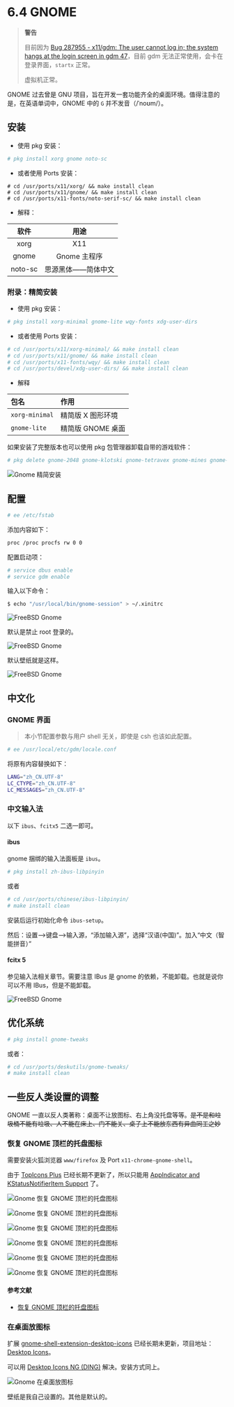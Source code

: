 # 6.4 GNOME

>**警告**
>
>目前因为 [Bug 287955 - x11/gdm: The user cannot log in; the system hangs at the login screen in gdm 47](https://bugs.freebsd.org/bugzilla/show_bug.cgi?id=287955)，目前 gdm 无法正常使用，会卡在登录界面，`startx` 正常。
>
>虚拟机正常。

GNOME 过去曾是 GNU 项目，旨在开发一套功能齐全的桌面环境。值得注意的是，在英语单词中，GNOME 中的 `G` 并不发音（/ˈnoʊm/）。

## 安装

- 使用 pkg 安装：

```sh
# pkg install xorg gnome noto-sc
```

- 或者使用 Ports 安装：

```
# cd /usr/ports/x11/xorg/ && make install clean
# cd /usr/ports/x11/gnome/ && make install clean
# cd /usr/ports/x11-fonts/noto-serif-sc/ && make install clean
```

- 解释：

|     软件      |            用途            |
| :-----------: | :------------------------: |
|     xorg      |            X11             |
|     gnome     |        Gnome 主程序        |
|    noto-sc    |     思源黑体——简体中文     |


### 附录：精简安装

- 使用 pkg 安装：

```sh
# pkg install xorg-minimal gnome-lite wqy-fonts xdg-user-dirs
```


- 或者使用 Ports 安装：

```sh
# cd /usr/ports/x11/xorg-minimal/ && make install clean
# cd /usr/ports/x11/gnome/ && make install clean
# cd /usr/ports/x11-fonts/wqy/ && make install clean
# cd /usr/ports/devel/xdg-user-dirs/ && make install clean
```

- 解释


| 包名             | 作用             |
|:------------------|:------------------|
| `xorg-minimal`   | 精简版 X 图形环境 |
| `gnome-lite`     | 精简版 GNOME 桌面 |

如果安装了完整版本也可以使用 pkg 包管理器卸载自带的游戏软件：

```sh
# pkg delete gnome-2048 gnome-klotski gnome-tetravex gnome-mines gnome-taquin gnome-sudoku gnome-robots gnome-nibbles lightsoff tali quadrapassel swell-foop gnome-mahjongg five-or-more iagno aisleriot four-in-a-row
```

![Gnome 精简安装](../.gitbook/assets/gnome-lite.png)

## 配置

```sh
# ee /etc/fstab
```

添加内容如下：

```sh
proc /proc procfs rw 0 0
```

配置启动项：

```sh
# service dbus enable
# service gdm enable
```

输入以下命令：

```sh
$ echo "/usr/local/bin/gnome-session" > ~/.xinitrc
```

![FreeBSD Gnome](../.gitbook/assets/gnome1.png)

默认是禁止 root 登录的。

![FreeBSD Gnome](../.gitbook/assets/gnome2.png)

默认壁纸就是这样。

![FreeBSD Gnome](../.gitbook/assets/gnome3-1.png)

## 中文化

### GNOME 界面

> 本小节配置参数与用户 shell 无关，即使是 csh 也该如此配置。

```sh
# ee /usr/local/etc/gdm/locale.conf
```

将原有内容替换如下：

```sh
LANG="zh_CN.UTF-8"
LC_CTYPE="zh_CN.UTF-8"
LC_MESSAGES="zh_CN.UTF-8"
```

### 中文输入法

以下 `ibus`、`fcitx5` 二选一即可。

#### ibus

gnome 捆绑的输入法面板是 `ibus`。

```sh
# pkg install zh-ibus-libpinyin
```

或者

```sh
# cd /usr/ports/chinese/ibus-libpinyin/
# make install clean
```

安装后运行初始化命令 `ibus-setup`。

然后：设置——>键盘——>输入源，“添加输入源”，选择“汉语(中国)”。加入“中文（智能拼音）”

#### fcitx 5

参见输入法相关章节。需要注意 IBus 是 gnome 的依赖，不能卸载。也就是说你可以不用 IBus，但是不能卸载。

![FreeBSD Gnome](../.gitbook/assets/gnome4-1.png)

## 优化系统

```sh
# pkg install gnome-tweaks
```

或者：

```sh
# cd /usr/ports/deskutils/gnome-tweaks/ 
# make install clean
```

## 一些反人类设置的调整

GNOME 一直以反人类著称：桌面不让放图标、右上角没托盘等等。~~是不是和垃圾桶不能有垃圾、人不能在床上、门不能关、桌子上不能放东西有异曲同工之妙~~

### 恢复 GNOME 顶栏的托盘图标

需要安装火狐浏览器 `www/firefox` 及 Port `x11-chrome-gnome-shell`。

由于 [TopIcons Plus](https://extensions.gnome.org/extension/1031/topicons/) 已经长期不更新了，所以只能用 [AppIndicator and KStatusNotifierItem Support](https://extensions.gnome.org/extension/615/appindicator-support/) 了。

![Gnome 恢复 GNOME 顶栏的托盘图标](../.gitbook/assets/gnome3.png)

![Gnome 恢复 GNOME 顶栏的托盘图标](../.gitbook/assets/gnome4.png)

![Gnome 恢复 GNOME 顶栏的托盘图标](../.gitbook/assets/gnome5.png)

![Gnome 恢复 GNOME 顶栏的托盘图标](../.gitbook/assets/gnome6.png)

![Gnome 恢复 GNOME 顶栏的托盘图标](../.gitbook/assets/gnome7.png)

![Gnome 恢复 GNOME 顶栏的托盘图标](../.gitbook/assets/gnome8.png)

#### 参考文献

- [恢复 GNOME 顶栏的托盘图标](https://linuxstory.org/restore-tray-icon-for-gnome-top-bar/)

### 在桌面放图标

扩展 [gnome-shell-extension-desktop-icons](https://extensions.gnome.org/extension/1465/desktop-icons/) 已经长期未更新，项目地址：[Desktop Icons](https://gitlab.gnome.org/World/ShellExtensions/desktop-icons)。

可以用 [Desktop Icons NG (DING)](https://extensions.gnome.org/extension/2087/desktop-icons-ng-ding/) 解决。安装方式同上。

![Gnome 在桌面放图标](../.gitbook/assets/gnome9.png)

壁纸是我自己设置的。其他是默认的。
